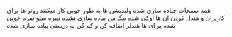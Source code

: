 همه صفحات چیاده سازی شده
ولیدیشن ها به طور خوبی کار میکنند
روتر ها برای کاربران و هندل کردن ان ها اوکی شده
مگا من پیاده سازی نشده نمره سئو نمره خوبی شده
یو ای ها هندلر اضافه کن و کم کن به درستی پیاده سازی شده
